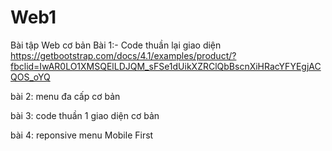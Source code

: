 # Web1
Bài tập Web cơ bản 
Bài 1:- Code thuần lại giao diện https://getbootstrap.com/docs/4.1/examples/product/?fbclid=IwAR0LO1XMSQElLDJQM_sFSe1dUikXZRClQbBscnXiHRacYFYEgjACQOS_oYQ

bài 2: menu đa cấp cơ bản

bài 3: code thuần 1 giao diện cơ bản

bài 4: reponsive menu Mobile First
